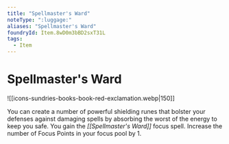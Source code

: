 ```yaml
---
title: "Spellmaster's Ward"
noteType: ":luggage:"
aliases: "Spellmaster's Ward"
foundryId: Item.8wD0m3bBD2sxT31L
tags:
  - Item
---
```


# Spellmaster's Ward
![[icons-sundries-books-book-red-exclamation.webp|150]]

You can create a number of powerful shielding runes that bolster your defenses against damaging spells by absorbing the worst of the energy to keep you safe. You gain the _[[Spellmaster's Ward]]_ focus spell. Increase the number of Focus Points in your focus pool by 1.
